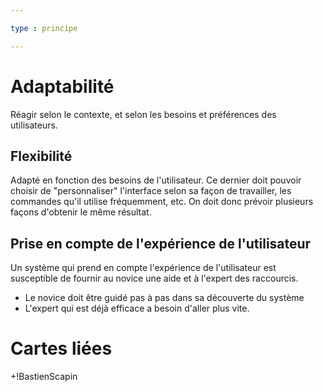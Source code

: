 ```yaml
---

type : principe

---
```


# Adaptabilité
Réagir selon le contexte, et selon les besoins et préférences des utilisateurs.

## Flexibilité

Adapté en fonction des besoins de l'utilisateur. Ce dernier doit pouvoir choisir de "personnaliser" l'interface selon sa façon de travailler, les commandes qu'il utilise fréquemment, etc. On doit donc prévoir plusieurs façons d'obtenir le même résultat.

## Prise en compte de l'expérience de l'utilisateur

Un système qui prend en compte l'expérience de l'utilisateur est susceptible de fournir au novice une aide et à l'expert des raccourcis.
- Le novice doit être guidé pas à pas dans sa découverte du système
- L'expert qui est déjà efficace a besoin d'aller plus vite.

# Cartes liées

+!BastienScapin
